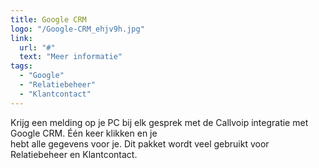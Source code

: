 ```yaml
---
title: Google CRM
logo: "/Google-CRM_ehjv9h.jpg"
link:
  url: "#"
  text: "Meer informatie"
tags:
  - "Google"
  - "Relatiebeheer"
  - "Klantcontact"
---
```

Krijg een melding op je PC bij elk gesprek met de Callvoip integratie met Google CRM. Één keer klikken en je<br>
hebt alle gegevens voor je. Dit pakket wordt veel gebruikt voor Relatiebeheer en Klantcontact.
